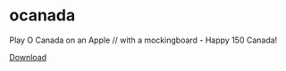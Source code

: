# ocanada

Play O Canada on an Apple // with a mockingboard - Happy 150 Canada!

[Download](https://github.com/jeremysrand/ocanada/releases/download/1.0/ocanada.dsk)
